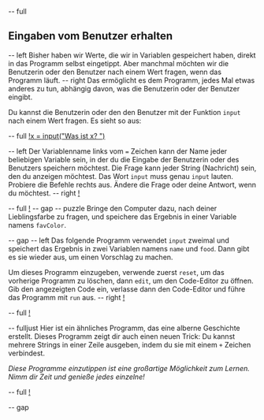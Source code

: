 -- full
## Eingaben vom Benutzer erhalten
-- left
Bisher haben wir Werte, die wir in Variablen gespeichert haben, direkt in das Programm selbst eingetippt. Aber manchmal möchten wir die Benutzerin oder den Benutzer nach einem Wert fragen, wenn das Programm läuft.
-- right
Das ermöglicht es dem Programm, jedes Mal etwas anderes zu tun, abhängig davon, was die Benutzerin oder der Benutzer eingibt.

Du kannst die Benutzerin oder den den Benutzer mit der Funktion `input` nach einem Wert fragen. Es sieht so aus:

-- full
[!x = input("Was ist x? ")](p12-inputSyntax.png)

-- left
Der Variablenname links vom `=` Zeichen kann der Name jeder beliebigen Variable sein, in der du die Eingabe der Benutzerin oder des Benutzers speichern möchtest. Die Frage kann jeder String (Nachricht) sein, den du anzeigen möchtest. Das Wort `input` muss genau `input` lauten.
Probiere die Befehle rechts aus. Ändere die Frage oder deine Antwort, wenn du möchtest.
-- right
[!](p12-rainbowPonyScreen.png)

-- full
[!](p12-askCapital.png)
-- gap
-- puzzle
Bringe den Computer dazu, nach deiner Lieblingsfarbe zu fragen, und speichere das Ergebnis in einer Variable namens `favColor`.

-- gap
-- left
Das folgende Programm verwendet `input` zweimal und speichert das Ergebnis in zwei Variablen namens `name` und `food`. Dann gibt es sie wieder aus, um einen Vorschlag zu machen.

Um dieses Programm einzugeben, verwende zuerst `reset`, um das vorherige Programm zu löschen, dann `edit`, um den Code-Editor zu öffnen. Gib den angezeigten Code ein, verlasse dann den Code-Editor und führe das Programm mit `run` aus.
-- right
[!](p12-cookingBot.png)

-- full
[!](p12-listing1.png)

-- fulljust
Hier ist ein ähnliches Programm, das eine alberne Geschichte erstellt. Dieses Programm zeigt dir auch einen neuen Trick: Du kannst mehrere Strings in einer Zeile ausgeben, indem du sie mit einem `+` Zeichen verbindest.

_Diese Programme einzutippen ist eine großartige Möglichkeit zum Lernen. Nimm dir Zeit und genieße jedes einzelne!_

-- full
[!](p12-listing2.png)

-- gap
